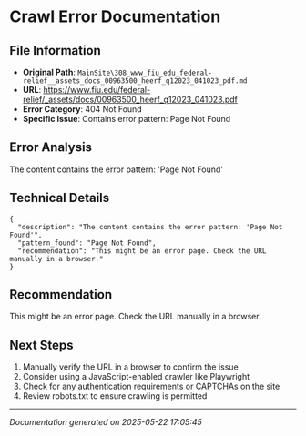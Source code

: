 # Crawl Error Documentation

## File Information
- **Original Path**: `MainSite\308_www_fiu_edu_federal-relief__assets_docs_00963500_heerf_q12023_041023_pdf.md`
- **URL**: https://www.fiu.edu/federal-relief/_assets/docs/00963500_heerf_q12023_041023.pdf
- **Error Category**: 404 Not Found
- **Specific Issue**: Contains error pattern: Page Not Found

## Error Analysis
The content contains the error pattern: 'Page Not Found'

## Technical Details
```
{
  "description": "The content contains the error pattern: 'Page Not Found'",
  "pattern_found": "Page Not Found",
  "recommendation": "This might be an error page. Check the URL manually in a browser."
}
```

## Recommendation
This might be an error page. Check the URL manually in a browser.

## Next Steps
1. Manually verify the URL in a browser to confirm the issue
2. Consider using a JavaScript-enabled crawler like Playwright
3. Check for any authentication requirements or CAPTCHAs on the site
4. Review robots.txt to ensure crawling is permitted

---
*Documentation generated on 2025-05-22 17:05:45*
